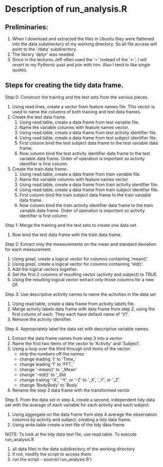 <h1>
Description of run_analysis.R
</h1>

<h2>
Preliminaries:
</h1>
<ol>
<li>When I download and extracted the files in Ubuntu they were flattened into the data subdirectory of my working directory.  So all file access will point to the '/data' subdirectory.
<li>The library 'dplyr' was needed.
<li>Since in the lectures Jeff often used the '=' instead of the '<-', I will revert to my Pythonic past and join with him.  Also I tend to like single quotes.
</ol>
<h2>
Steps for creating the tidy data frame.
</h1>
Step 0:  Construct the training and the test sets from the various pieces.
<ol>
<li>Using read.lines, create a vector from feature names file. This vector is used to name the columns of both training and test data frames.
<li>Create the test data frame.
<ol>
<li>Using read.table, create a data frame from test variable file.
<li>Name the variable columns with feature names vector.
<li>Using read.table, create a data frame from test activity identifier file.
<li>Using read.table, create a data frame from test subject identifier file.
<li>First column bind the test subject data frame to the test variable data frame.
<li>Now column bind the test activity identifier data frame to the test variable data frame.  Order of operation is important so activity identifier is first column.
</ol>
<li>Create the train data frame.
<ol>
<li>Using read.table, create a data frame from train variable file.
<li>Name the variable columns with feature names vector.
<li>Using read.table, create a data frame from train activity identifier file.
<li> Using read.table, create a data frame from train subject identifier file.
<li>First column bind the train subject data frame to the train variable data frame.
<li>Now column bind the train activity identifier data frame to the train variable data frame.  Order of operation is important so activity identifier is first column.
</ol>
</ol>
Step 1: Merge the training and the test sets to create one data set.
<ol>
<li>Row bind the test data frame with the train data frame.
</ol>
Step 2: Extract only the measurements on the mean and standard deviation for each measurement. 
<ol>
<li>Using grepl, create a logical vector for columns containing 'mean()'.
<li>Using grepl, create a logical vector for columns containing 'std()'.
<li>Add the logical vectors together.
<li>Set the first 2 columns of resulting vector (activity and subject) to TRUE.
<li>Using the resulting logical vector extract only those columns for a new DF.
</ol>
Step 3: Use descriptive activity names to name the activities in the data set
<ol>   
<li>Using read.table, create a data frame from activity labels file.
<li>Merge activity labels data frame with data frame from step 2, using the first column of each.  They each have default name of 'V1'.
<li>Remove the activity identifier.
</ol>
Step 4. Appropriately label the data set with descriptive variable names.
<ol>   
<li>Extract the data frame names from step 3 into a vector.
<li>Name the first two items of the vector to 'Activity' and 'Subject'.
<li>Using a loop over the third through end items of the vector:
<ul>   
<li>strip the numbers off the names
<li>change leading 't' to 'Time_'
<li>change leading 'f' to 'FFT_'
<li>change '-mean()' to '_Mean'
<li>change '-std()' to '_Std
<li>change trailing '-X', '-Y', or '-Z' to '_X', '_Y', or '_Z'
<li>change 'BodyBody' to 'Body'
</ul>
<li>Rename the step 3 data frame with the transformed vector
</ol>

Step 5. From the data set in step 4, create a second, independent tidy data set with the average of each variable for each activity and each subject.
<ol>   
<li>Using aggregate on the data frame from step 4 average the observation columns by activity and subject, creating a tidy data frame.
<li>Using write.table create a text file of the tidy data frame.
</ol>   
NOTE: To look at the tidy data text file, use read.table.
      To execute run_analysis.R
<ol>
<li>all data files in the data subdirectory of the working directory
<li>if not, modify the script to access them.
<li>run the script - source('run_analysis.R')
</ol>